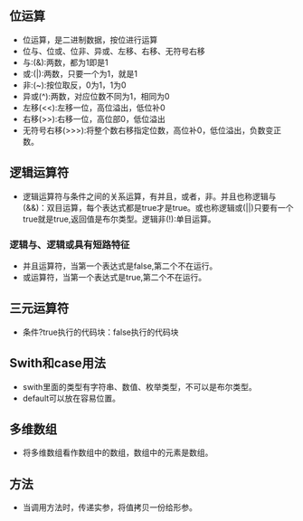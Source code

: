 ## 位运算
- 位运算，是二进制数据，按位进行运算
- 位与、位或、位非、异或、左移、右移、无符号右移
- 与:(&):两数，都为1即是1
- 或:(|):两数，只要一个为1，就是1
- 非:(~):按位取反，0为1，1为0
- 异或(^):两数，对应位数不同为1，相同为0
- 左移(<<):左移一位，高位溢出，低位补0
- 右移(>>):右移一位，高位部0，低位溢出
- 无符号右移(>>>):将整个数右移指定位数，高位补0，低位溢出，负数变正数。
## 逻辑运算符
- 逻辑运算符与条件之间的关系运算，有并且，或者，非。并且也称逻辑与(&&)：双目运算，每个表达式都是true才是true。或也称逻辑或(||)只要有一个true就是true,返回值是布尔类型。逻辑非(!):单目运算。
### 逻辑与、逻辑或具有短路特征
- 并且运算符，当第一个表达式是false,第二个不在运行。
- 或运算符，当第一个表达式是true,第二个不在运行。
## 三元运算符
- 条件?true执行的代码块：false执行的代码块
## Swith和case用法
- swith里面的类型有字符串、数值、枚举类型，不可以是布尔类型。
- default可以放在容易位置。 
## 多维数组
- 将多维数组看作数组中的数组，数组中的元素是数组。
## 方法
- 当调用方法时，传递实参，将值拷贝一份给形参。
